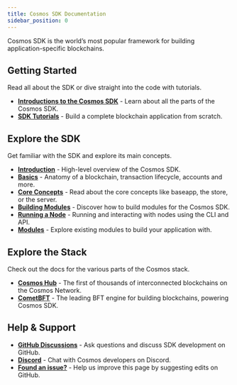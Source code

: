 ```yaml
---
title: Cosmos SDK Documentation
sidebar_position: 0
---
```


Cosmos SDK is the world’s most popular framework for building application-specific blockchains.

## Getting Started

Read all about the SDK or dive straight into the code with tutorials.

* [**Introductions to the Cosmos SDK**](learn/intro/00-overview.md) - Learn about all the parts of the Cosmos SDK.
* [**SDK Tutorials**](https://tutorials.cosmos.network) - Build a complete blockchain application from scratch.

## Explore the SDK

Get familiar with the SDK and explore its main concepts.

* [**Introduction**](learn/intro/00-overview.md) - High-level overview of the Cosmos SDK.
* [**Basics**](learn/beginner/00-app-anatomy.md) - Anatomy of a blockchain, transaction lifecycle, accounts and more.
* [**Core Concepts**](learn/advanced/00-baseapp.md) -  Read about the core concepts like baseapp, the store, or the server.
* [**Building Modules**](build/building-modules/00-intro.md) -  Discover how to build modules for the Cosmos SDK.
* [**Running a Node**](https://docs.cosmos.network/main/user/run-node/keyring) - Running and interacting with nodes using the CLI and API.
* [**Modules**](./build/building-modules/00-intro.md) - Explore existing modules to build your application with.

## Explore the Stack

Check out the docs for the various parts of the Cosmos stack.

* [**Cosmos Hub**](https://hub.cosmos.network) - The first of thousands of interconnected blockchains on the Cosmos Network.
* [**CometBFT**](https://docs.cometbft.com) - The leading BFT engine for building blockchains, powering Cosmos SDK.

## Help & Support

* [**GitHub Discussions**](https://github.com/orgs/cosmos/discussions) - Ask questions and discuss SDK development on GitHub.
* [**Discord**](https://discord.gg/interchain) - Chat with Cosmos developers on Discord.
* [**Found an issue?**](https://github.com/cosmos/cosmos-sdk/edit/main/docs/Introduction.md) - Help us improve this page by suggesting edits on GitHub.
